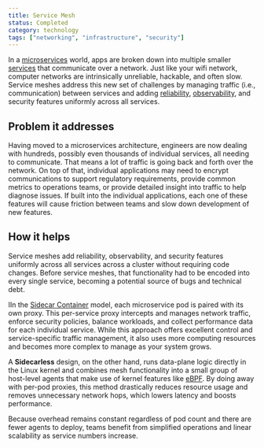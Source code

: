 ```yaml
---
title: Service Mesh
status: Completed
category: technology
tags: ["networking", "infrastructure", "security"]
---
```


In a [microservices](/microservices-architecture/) world, apps are broken down into multiple smaller [services](/service/) that communicate over a network. 
Just like your wifi network, computer networks are intrinsically unreliable, hackable, and often slow. 
Service meshes address this new set of challenges by managing traffic (i.e., communication) between services and 
adding [reliability](/reliability/), [observability](/observability/), and security features uniformly across all services.

## Problem it addresses

Having moved to a microservices architecture, engineers are now dealing with hundreds, 
possibly even thousands of individual services, all needing to communicate. 
That means a lot of traffic is going back and forth over the network. 
On top of that, individual applications may need to encrypt communications to support regulatory requirements, 
provide common metrics to operations teams, or provide detailed insight into traffic to help diagnose issues. 
If built into the individual applications, 
each one of these features will cause friction between teams and slow down development of new features.

## How it helps

Service meshes add reliability, observability, and security features 
uniformly across all services across a cluster without requiring code changes. 
Before service meshes, that functionality had to be encoded into every single service, 
becoming a potential source of bugs and technical debt.

IIn the [Sidecar Container](/sidecar-container/) model, 
each microservice pod is paired with its own proxy. 
This per-service proxy intercepts and manages network traffic, 
enforce security policies, balance workloads, and collect performance data for each individual service. 
While this approach offers excellent control and service-specific traffic management, 
it also uses more computing resources and becomes more complex to manage as your system grows.

A **Sidecarless** design, on the other hand,
runs data-plane logic directly in the Linux kernel and combines mesh functionality into a small group of host-level agents that make use of kernel features like [eBPF](/ebpf/).
By doing away with per-pod proxies,
this method drastically reduces resource usage and removes unnecessary network hops,
which lowers latency and boosts performance.

Because overhead remains constant regardless of pod count and there are fewer agents to deploy,
teams benefit from simplified operations and linear scalability as service numbers increase.
